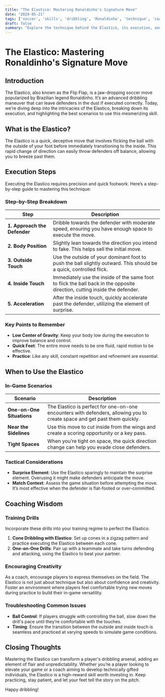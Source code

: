 ```yaml
---
title: "The Elastico: Mastering Ronaldinho's Signature Move"
date: "2024-05-21"
tags: ['soccer', 'skills', 'dribbling', 'Ronaldinho', 'technique', 'coaching', 'advanced']
draft: false
summary: "Explore the technique behind the Elastico, its execution, and scenarios where it can be effectively used to beat defenders."
---
```


# The Elastico: Mastering Ronaldinho's Signature Move

## Introduction

The Elastico, also known as the Flip Flap, is a jaw-dropping soccer move popularized by Brazilian legend Ronaldinho. It’s an advanced dribbling maneuver that can leave defenders in the dust if executed correctly. Today, we’re diving deep into the intricacies of the Elastico, breaking down its execution, and highlighting the best scenarios to use this mesmerizing skill.

## What is the Elastico?

The Elastico is a quick, deceptive move that involves flicking the ball with the outside of your foot before immediately transitioning to the inside. This rapid change of direction can easily throw defenders off balance, allowing you to breeze past them.

## Execution Steps

Executing the Elastico requires precision and quick footwork. Here’s a step-by-step guide to mastering this technique:

### Step-by-Step Breakdown

| Step | Description |
| ---- | ----------- |
| **1. Approach the Defender** | Dribble towards the defender with moderate speed, ensuring you have enough space to execute the move. |
| **2. Body Position** | Slightly lean towards the direction you intend to fake. This helps sell the initial move. |
| **3. Outside Touch** | Use the outside of your dominant foot to push the ball slightly outward. This should be a quick, controlled flick. |
| **4. Inside Touch** | Immediately use the inside of the same foot to flick the ball back in the opposite direction, cutting inside the defender. |
| **5. Acceleration** | After the inside touch, quickly accelerate past the defender, utilizing the element of surprise. |

### Key Points to Remember

- **Low Center of Gravity**: Keep your body low during the execution to improve balance and control.
- **Quick Feet**: The entire move needs to be one fluid, rapid motion to be effective.
- **Practice**: Like any skill, constant repetition and refinement are essential.

## When to Use the Elastico

### In-Game Scenarios

| Scenario | Description |
| -------- | ----------- |
| **One-on-One Situations** | The Elastico is perfect for one-on-one encounters with defenders, allowing you to create space and get past them quickly. |
| **Near the Sidelines** | Use this move to cut inside from the wings and create a scoring opportunity or a key pass. |
| **Tight Spaces** | When you’re tight on space, the quick direction change can help you evade close defenders. |

### Tactical Considerations

- **Surprise Element**: Use the Elastico sparingly to maintain the surprise element. Overusing it might make defenders anticipate the move.
- **Match Context**: Assess the game situation before attempting the move. It’s most effective when the defender is flat-footed or over-committed.

## Coaching Wisdom

### Training Drills

Incorporate these drills into your training regime to perfect the Elastico:

1. **Cone Dribbling with Elastico**: Set up cones in a zigzag pattern and practice executing the Elastico between each cone.
2. **One-on-One Drills**: Pair up with a teammate and take turns defending and attacking, using the Elastico to beat your partner.

### Encouraging Creativity

As a coach, encourage players to express themselves on the field. The Elastico is not just about technique but also about confidence and creativity. Foster an environment where players feel comfortable trying new moves during practice to build their in-game versatility.

### Troubleshooting Common Issues

- **Ball Control**: If players struggle with controlling the ball, slow down the drill's pace until they’re comfortable with the touches.
- **Timing**: Ensure the transition between the outside and inside touch is seamless and practiced at varying speeds to simulate game conditions.

## Closing Thoughts

Mastering the Elastico can transform a player's dribbling arsenal, adding an element of flair and unpredictability. Whether you’re a player looking to elevate your game or a coach aiming to develop technically gifted individuals, the Elastico is a high-reward skill worth investing in. Keep practicing, stay patient, and let your feet tell the story on the pitch. 

Happy dribbling!
```

